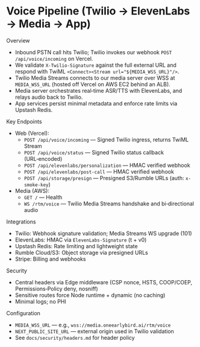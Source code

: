 # Voice Pipeline (Twilio → ElevenLabs → Media → App)

Overview
- Inbound PSTN call hits Twilio; Twilio invokes our webhook `POST /api/voice/incoming` on Vercel.
- We validate `X-Twilio-Signature` against the full external URL and respond with TwiML `<Connect><Stream url="${MEDIA_WSS_URL}"/>`.
- Twilio Media Streams connects to our media server over WSS at `MEDIA_WSS_URL` (hosted off Vercel on AWS EC2 behind an ALB).
- Media server orchestrates real‑time ASR/TTS with ElevenLabs, and relays audio back to Twilio.
- App services persist minimal metadata and enforce rate limits via Upstash Redis.

Key Endpoints
- Web (Vercel):
  - `POST /api/voice/incoming` — Signed Twilio ingress, returns TwiML Stream
  - `POST /api/voice/status` — Signed Twilio status callback (URL‑encoded)
  - `POST /api/elevenlabs/personalization` — HMAC verified webhook
  - `POST /api/elevenlabs/post-call` — HMAC verified webhook
  - `POST /api/storage/presign` — Presigned S3/Rumble URLs (auth: `x-smoke-key`)
- Media (AWS):
  - `GET /` — Health
  - `WS /rtm/voice` — Twilio Media Streams handshake and bi‑directional audio

Integrations
- Twilio: Webhook signature validation; Media Streams WS upgrade (101)
- ElevenLabs: HMAC via `ElevenLabs-Signature` (t + v0)
- Upstash Redis: Rate limiting and lightweight state
- Rumble Cloud/S3: Object storage via presigned URLs
- Stripe: Billing and webhooks

Security
- Central headers via Edge middleware (CSP nonce, HSTS, COOP/COEP, Permissions‑Policy deny, nosniff)
- Sensitive routes force Node runtime + dynamic (no caching)
- Minimal logs; no PHI

Configuration
- `MEDIA_WSS_URL` — e.g., `wss://media.oneearlybird.ai/rtm/voice`
- `NEXT_PUBLIC_SITE_URL` — external origin used in Twilio validation
- See `docs/security/headers.md` for header policy
